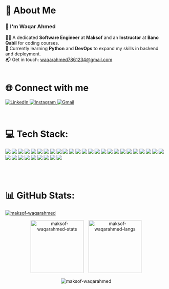 <h1>💫 About Me</h1>

<h3>👋 I'm Waqar Ahmed</h3>
  👨‍💻 A dedicated <strong>Software Engineer</strong> at <strong>Maksof</strong> and an <strong>Instructor</strong> at <strong>Bano Qabil</strong> for coding courses.<br />
  📘 Currently learning <strong>Python</strong> and <strong>DevOps</strong> to expand my skills in backend and deployment.<br />
  📬 Get in touch: <a href="mailto:waqarahmed7861234@gmail.com">waqarahmed7861234@gmail.com</a>
<br> <br>

<h1>🌐 Connect with me</h1> 

<p align="left">
  <a href="https://linkedin.com/in/waqarahmed" target="_blank">
    <img src="https://img.shields.io/badge/LinkedIn-blue?style=for-the-badge&logo=linkedin&logoColor=white" alt="LinkedIn" />
  </a>
  <a href="https://instagram.com/waqarahmed" target="_blank">
    <img src="https://img.shields.io/badge/Instagram-purple?style=for-the-badge&logo=instagram&logoColor=white" alt="Instagram" />
  </a>
  <a href="mailto:waqarahmed7861234@gmail.com">
    <img src="https://img.shields.io/badge/Gmail-red?style=for-the-badge&logo=gmail&logoColor=white" alt="Gmail" />
  </a>
</p>
<br>

<h1>💻 Tech Stack:</h1>

<p align="left">

<!-- Languages -->
<img src="https://img.shields.io/badge/HTML5-e34c26?style=for-the-badge&logo=html5&logoColor=white" />
<img src="https://img.shields.io/badge/CSS3-1572B6?style=for-the-badge&logo=css3&logoColor=white" />
<img src="https://img.shields.io/badge/JavaScript-F7DF1E?style=for-the-badge&logo=javascript&logoColor=black" />
<img src="https://img.shields.io/badge/TypeScript-3178C6?style=for-the-badge&logo=typescript&logoColor=white" />
<img src="https://img.shields.io/badge/C/C++-00599C?style=for-the-badge&logo=c%2B%2B&logoColor=white" />
<img src="https://img.shields.io/badge/Python-3776AB?style=for-the-badge&logo=python&logoColor=white" />

<!-- Backend -->
<img src="https://img.shields.io/badge/Node.js-339933?style=for-the-badge&logo=nodedotjs&logoColor=white" />
<img src="https://img.shields.io/badge/NestJS-E0234E?style=for-the-badge&logo=nestjs&logoColor=white" />
<img src="https://img.shields.io/badge/Express.js-000000?style=for-the-badge&logo=express&logoColor=white" />
<img src="https://img.shields.io/badge/TRPC-2596be?style=for-the-badge&logo=trpc&logoColor=white" />

<!-- Frontend Libraries -->
<img src="https://img.shields.io/badge/React-20232A?style=for-the-badge&logo=react&logoColor=61DAFB" />
<img src="https://img.shields.io/badge/Next.js-000000?style=for-the-badge&logo=nextdotjs&logoColor=white" />
<img src="https://img.shields.io/badge/React Native-61DAFB?style=for-the-badge&logo=react&logoColor=black" />
<img src="https://img.shields.io/badge/React Router-CA4245?style=for-the-badge&logo=reactrouter&logoColor=white" />
<img src="https://img.shields.io/badge/React Query-ff4154?style=for-the-badge&logo=reactquery&logoColor=white" />

<!-- UI Frameworks -->
<img src="https://img.shields.io/badge/Ant Design-0170FE?style=for-the-badge&logo=antdesign&logoColor=white" />
<img src="https://img.shields.io/badge/ShadCN-111827?style=for-the-badge&logo=tailwindcss&logoColor=white" />
<img src="https://img.shields.io/badge/MUI-007FFF?style=for-the-badge&logo=mui&logoColor=white" />
<img src="https://img.shields.io/badge/SASS-CC6699?style=for-the-badge&logo=sass&logoColor=white" />
<img src="https://img.shields.io/badge/Tailwind CSS-38B2AC?style=for-the-badge&logo=tailwindcss&logoColor=white" />

<!-- APIs & Auth -->
<img src="https://img.shields.io/badge/REST API-FF6F00?style=for-the-badge&logo=postman&logoColor=white" />
<img src="https://img.shields.io/badge/JWT-000000?style=for-the-badge&logo=jsonwebtokens&logoColor=white" />

<!-- DevOps & Tools -->
<img src="https://img.shields.io/badge/Git-F05032?style=for-the-badge&logo=git&logoColor=white" />
<img src="https://img.shields.io/badge/GitHub-181717?style=for-the-badge&logo=github&logoColor=white" />
<img src="https://img.shields.io/badge/GitHub Pages-121013?style=for-the-badge&logo=githubpages&logoColor=white" />
<img src="https://img.shields.io/badge/Jenkins-D24939?style=for-the-badge&logo=jenkins&logoColor=white" />
<img src="https://img.shields.io/badge/DevOps-1F6FEB?style=for-the-badge&logo=azuredevops&logoColor=white" />

<!-- Cloud & Hosting -->
<img src="https://img.shields.io/badge/Firebase-FFCA28?style=for-the-badge&logo=firebase&logoColor=black" />

<!-- Database -->
<img src="https://img.shields.io/badge/MongoDB-47A248?style=for-the-badge&logo=mongodb&logoColor=white" />
<img src="https://img.shields.io/badge/PostgreSQL-4169E1?style=for-the-badge&logo=postgresql&logoColor=white" />

<!-- Tools -->
<img src="https://img.shields.io/badge/Postman-FF6C37?style=for-the-badge&logo=postman&logoColor=white" />
<img src="https://img.shields.io/badge/Trello-0052CC?style=for-the-badge&logo=trello&logoColor=white" />
<img src="https://img.shields.io/badge/Socket.IO-010101?style=for-the-badge&logo=socketdotio&logoColor=white" />
<img src="https://img.shields.io/badge/OpenAI-412991?style=for-the-badge&logo=openai&logoColor=white" />

</p>
<br> <br>

<h1>📊 GitHub Stats:</h1>

<!-- Trophies -->
<p align="left">
  <a href="https://github.com/ryo-ma/github-profile-trophy">
    <img src="https://github-profile-trophy.vercel.app/?username=maksof-waqarahmed" alt="maksof-waqarahmed" />
  </a>
</p>

<!-- Stats & Languages in one line -->
<p align="center">
  <img height="165em" src="https://github-readme-stats.vercel.app/api?username=maksof-waqarahmed&show_icons=true&locale=en&theme=default" alt="maksof-waqarahmed-stats" />
  &nbsp;&nbsp;
  <img height="165em" src="https://github-readme-stats.vercel.app/api/top-langs/?username=maksof-waqarahmed&layout=compact&theme=default" alt="maksof-waqarahmed-langs" />
</p>

<!-- Streak in next line center -->
<p align="center">
  <img src="https://github-readme-streak-stats.herokuapp.com/?user=maksof-waqarahmed&" alt="maksof-waqarahmed" />
</p>

